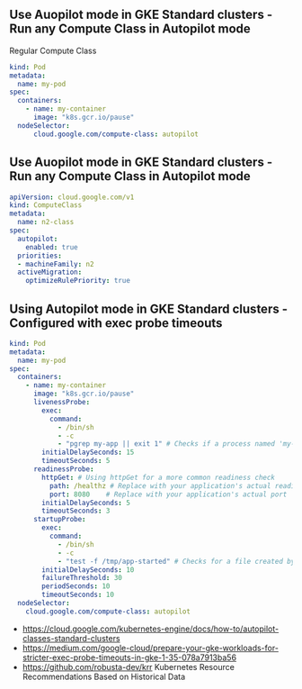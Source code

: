 ## Use Auopilot mode in GKE Standard clusters - Run any Compute Class in Autopilot mode
Regular Compute Class
```yaml
kind: Pod
metadata:
  name: my-pod
spec:
  containers:
    - name: my-container
      image: "k8s.gcr.io/pause"
  nodeSelector: 
      cloud.google.com/compute-class: autopilot
```

## Use Auopilot mode in GKE Standard clusters - Run any Compute Class in Autopilot mode
```yaml
apiVersion: cloud.google.com/v1
kind: ComputeClass
metadata:
  name: n2-class
spec:
  autopilot:
    enabled: true
  priorities:
  - machineFamily: n2
  activeMigration:
    optimizeRulePriority: true
```

## Using Autopilot mode in GKE Standard clusters - Configured with exec probe timeouts
```yaml
kind: Pod
metadata:
  name: my-pod
spec:
  containers:
    - name: my-container
      image: "k8s.gcr.io/pause"
      livenessProbe:
        exec:
          command:
            - /bin/sh
            - -c
            - "pgrep my-app || exit 1" # Checks if a process named 'my-app' is running
        initialDelaySeconds: 15
        timeoutSeconds: 5
      readinessProbe:
        httpGet: # Using httpGet for a more common readiness check
          path: /healthz # Replace with your application's actual readiness endpoint
          port: 8080    # Replace with your application's actual port
        initialDelaySeconds: 5
        timeoutSeconds: 3
      startupProbe:
        exec:
          command:
            - /bin/sh
            - -c
            - "test -f /tmp/app-started" # Checks for a file created by the app on startup
        initialDelaySeconds: 10
        failureThreshold: 30
        periodSeconds: 10
        timeoutSeconds: 10
  nodeSelector:
    cloud.google.com/compute-class: autopilot
```

* https://cloud.google.com/kubernetes-engine/docs/how-to/autopilot-classes-standard-clusters
* https://medium.com/google-cloud/prepare-your-gke-workloads-for-stricter-exec-probe-timeouts-in-gke-1-35-078a7913ba56
* https://github.com/robusta-dev/krr Kubernetes Resource Recommendations Based on Historical Data
